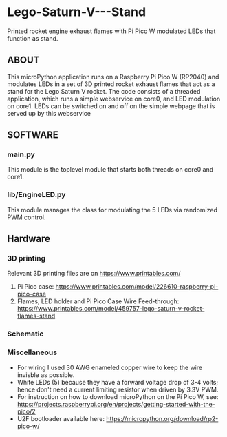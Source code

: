 # Lego-Saturn-V---Stand
Printed rocket engine exhaust flames with Pi Pico W modulated LEDs that function as stand.

## ABOUT
This microPython application runs on a Raspberry Pi Pico W (RP2040) and modulates LEDs in a set of 3D printed rocket exhaust flames that act as a stand for the Lego Saturn V rocket.
The code consists of a threaded application, which runs a simple webservice on core0, and LED modulation on core1.
LEDs can be switched on and off on the simple webpage that is served up by this webservice

## SOFTWARE

### main.py
This module is the toplevel module that starts both threads on core0 and core1.

### lib/EngineLED.py
This module manages the class for modulating the 5 LEDs via randomized PWM control.

## Hardware

### 3D printing
Relevant 3D printing files are on https://www.printables.com/
1. Pi Pico case: https://www.printables.com/model/226610-raspberry-pi-pico-case
2. Flames, LED holder and Pi Pico Case Wire Feed-through: https://www.printables.com/model/459757-lego-saturn-v-rocket-flames-stand

### Schematic


### Miscellaneous

- For wiring I used 30 AWG enameled copper wire to keep the wire invisble as possible.
- White LEDs (5) because they have a forward voltage drop of 3-4 volts; hence don't need a current limiting resistor when driven by 3.3V PWM.
- For instruction on how to download microPython on the Pi Pico W, see: https://projects.raspberrypi.org/en/projects/getting-started-with-the-pico/2
- U2F bootloader available here: https://micropython.org/download/rp2-pico-w/